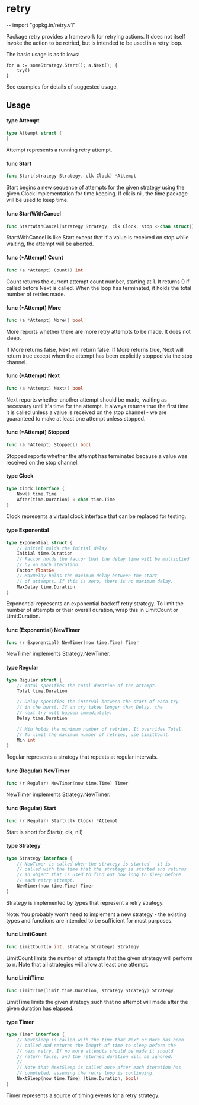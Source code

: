 # retry
--
    import "gopkg.in/retry.v1"

Package retry provides a framework for retrying actions. It does not itself
invoke the action to be retried, but is intended to be used in a retry loop.

The basic usage is as follows:

    for a := someStrategy.Start(); a.Next(); {
    	try()
    }

See examples for details of suggested usage.

## Usage

#### type Attempt

```go
type Attempt struct {
}
```

Attempt represents a running retry attempt.

#### func  Start

```go
func Start(strategy Strategy, clk Clock) *Attempt
```
Start begins a new sequence of attempts for the given strategy using the given
Clock implementation for time keeping. If clk is nil, the time package will be
used to keep time.

#### func  StartWithCancel

```go
func StartWithCancel(strategy Strategy, clk Clock, stop <-chan struct{}) *Attempt
```
StartWithCancel is like Start except that if a value is received on stop while
waiting, the attempt will be aborted.

#### func (*Attempt) Count

```go
func (a *Attempt) Count() int
```
Count returns the current attempt count number, starting at 1. It returns 0 if
called before Next is called. When the loop has terminated, it holds the total
number of retries made.

#### func (*Attempt) More

```go
func (a *Attempt) More() bool
```
More reports whether there are more retry attempts to be made. It does not
sleep.

If More returns false, Next will return false. If More returns true, Next will
return true except when the attempt has been explicitly stopped via the stop
channel.

#### func (*Attempt) Next

```go
func (a *Attempt) Next() bool
```
Next reports whether another attempt should be made, waiting as necessary until
it's time for the attempt. It always returns true the first time it is called
unless a value is received on the stop channel - we are guaranteed to make at
least one attempt unless stopped.

#### func (*Attempt) Stopped

```go
func (a *Attempt) Stopped() bool
```
Stopped reports whether the attempt has terminated because a value was received
on the stop channel.

#### type Clock

```go
type Clock interface {
	Now() time.Time
	After(time.Duration) <-chan time.Time
}
```

Clock represents a virtual clock interface that can be replaced for testing.

#### type Exponential

```go
type Exponential struct {
	// Initial holds the initial delay.
	Initial time.Duration
	// Factor holds the factor that the delay time will be multiplied
	// by on each iteration.
	Factor float64
	// MaxDelay holds the maximum delay between the start
	// of attempts. If this is zero, there is no maximum delay.
	MaxDelay time.Duration
}
```

Exponential represents an exponential backoff retry strategy. To limit the
number of attempts or their overall duration, wrap this in LimitCount or
LimitDuration.

#### func (Exponential) NewTimer

```go
func (r Exponential) NewTimer(now time.Time) Timer
```
NewTimer implements Strategy.NewTimer.

#### type Regular

```go
type Regular struct {
	// Total specifies the total duration of the attempt.
	Total time.Duration

	// Delay specifies the interval between the start of each try
	// in the burst. If an try takes longer than Delay, the
	// next try will happen immediately.
	Delay time.Duration

	// Min holds the minimum number of retries. It overrides Total.
	// To limit the maximum number of retries, use LimitCount.
	Min int
}
```

Regular represents a strategy that repeats at regular intervals.

#### func (Regular) NewTimer

```go
func (r Regular) NewTimer(now time.Time) Timer
```
NewTimer implements Strategy.NewTimer.

#### func (Regular) Start

```go
func (r Regular) Start(clk Clock) *Attempt
```
Start is short for Start(r, clk, nil)

#### type Strategy

```go
type Strategy interface {
	// NewTimer is called when the strategy is started - it is
	// called with the time that the strategy is started and returns
	// an object that is used to find out how long to sleep before
	// each retry attempt.
	NewTimer(now time.Time) Timer
}
```

Strategy is implemented by types that represent a retry strategy.

Note: You probably won't need to implement a new strategy - the existing types
and functions are intended to be sufficient for most purposes.

#### func  LimitCount

```go
func LimitCount(n int, strategy Strategy) Strategy
```
LimitCount limits the number of attempts that the given strategy will perform to
n. Note that all strategies will allow at least one attempt.

#### func  LimitTime

```go
func LimitTime(limit time.Duration, strategy Strategy) Strategy
```
LimitTime limits the given strategy such that no attempt will made after the
given duration has elapsed.

#### type Timer

```go
type Timer interface {
	// NextSleep is called with the time that Next or More has been
	// called and returns the length of time to sleep before the
	// next retry. If no more attempts should be made it should
	// return false, and the returned duration will be ignored.
	//
	// Note that NextSleep is called once after each iteration has
	// completed, assuming the retry loop is continuing.
	NextSleep(now time.Time) (time.Duration, bool)
}
```

Timer represents a source of timing events for a retry strategy.
